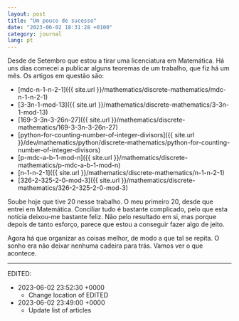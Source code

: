 ```yaml
---
layout: post
title: "Um pouco de sucesso"
date: "2023-06-02 18:31:28 +0100"
category: journal
lang: pt
---
```


Desde de Setembro que estou a tirar uma licenciatura em Matemática. Há uns
dias comecei a publicar alguns teoremas de um trabalho, que fiz há um mês. Os
artigos em questão são:

- [mdc-n-1-n-2-1]({{ site.url }}/mathematics/discrete-mathematics/mdc-n-1-n-2-1)
- [3-3n-1-mod-13]({{ site.url }}/mathematics/discrete-mathematics/3-3n-1-mod-13)
- [169-3-3n-3-26n-27]({{ site.url }}/mathematics/discrete-mathematics/169-3-3n-3-26n-27)
- [python-for-counting-number-of-integer-divisors]({{ site.url }}/dev/mathematics/python/discrete-mathematics/python-for-counting-number-of-integer-divisors)
- [p-mdc-a-b-1-mod-n]({{ site.url }}/mathematics/discrete-mathematics/p-mdc-a-b-1-mod-n)
- [n-1-n-2-1]({{ site.url }}/mathematics/discrete-mathematics/n-1-n-2-1)
- [326-2-325-2-0-mod-3]({{ site.url }}/mathematics/discrete-mathematics/326-2-325-2-0-mod-3)
 

Soube hoje que tive 20 nesse trabalho. O meu primeiro 20, desde que entrei em
Matemática. Conciliar tudo é bastante complicado, pelo que esta notícia
deixou-me bastante feliz. Não pelo resultado em si, mas porque depois de tanto
esforço, parece que estou a conseguir fazer algo de jeito.

Agora há que organizar as coisas melhor, de modo a que tal se repita. O sonho
era não deixar nenhuma cadeira para trás. Vamos ver o que acontece.

---

EDITED:
- 2023-06-02 23:52:30 +0000
  + Change location of EDITED
- 2023-06-02 23:49:00 +0000
  + Update list of articles
